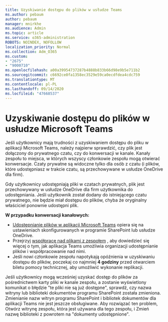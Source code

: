 ```yaml
---
title: Uzyskiwanie dostępu do plików w usłudze Teams
ms.author: pebaum
author: pebaum
manager: mnirkhe
ms.audience: Admin
ms.topic: article
ms.service: o365-administration
ROBOTS: NOINDEX, NOFOLLOW
localization_priority: Normal
ms.collection: Adm_O365
ms.custom:
- "2675"
- "9000710"
ms.openlocfilehash: a00a39954737287b4888b833b66d98e9b5e711b2
ms.sourcegitcommit: c6692ce0fa1358ec3529e59ca0ecdfdea4cdc759
ms.translationtype: MT
ms.contentlocale: pl-PL
ms.lasthandoff: 09/14/2020
ms.locfileid: "47668537"
---
```

# <a name="accessing-files-in-microsoft-teams"></a>Uzyskiwanie dostępu do plików w usłudze Microsoft Teams

Jeśli użytkownicy mają trudności z uzyskiwaniem dostępu do pliku w aplikacji Microsoft Teams, należy najpierw sprawdzić, czy plik jest dołączony do prywatnego czatu, czy do konwersacji w kanale. Kanały zespołu to miejsca, w których wszyscy członkowie zespołu mogą otwierać konwersacje. Czaty prywatne są widoczne tylko dla osób z czatu (i plików, które udostępniasz w trakcie czatu, są przechowywane w usłudze OneDrive dla firm).

Gdy użytkownicy udostępniają pliki w czatach prywatnych, plik jest przechowywany w usłudze OneDrive dla firm użytkownika do udostępniania. Jeśli użytkownik został dodany do istniejącego czatu prywatnego, nie będzie miał dostępu do plików, chyba że oryginalny właściciel ponownie udostępni plik.    

**W przypadku konwersacji kanałowych:**

- [Udostępnianie plików w aplikacji Microsoft Teams](https://docs.microsoft.com/MicrosoftTeams/sharing-files-in-teams) opiera się na ustawieniach skonfigurowanych w programie SharePoint lub usłudze OneDrive. 
- Przejrzyj [współpracę nad plikami z zespołem](https://support.office.com/article/Collaborate-on-files-with-your-Team-9b200289-dbac-4823-85bd-628a5c7bb0ae) , aby dowiedzieć się więcej o tym, jak aplikacja Teams umożliwia organizacji udostępnianie plików i współpracowanie nad nimi. 
- Jeśli nowi członkowie zespołu napotykają opóźnienia w uzyskiwaniu dostępu do plików, poczekaj co najmniej **4 godziny** przed otwarciem biletu pomocy technicznej, aby umożliwić wykonanie replikacji. 

Jeśli użytkownicy mogą wcześniej uzyskać dostęp do plików za pośrednictwem karty pliki w kanale zespołu, a zostanie wyświetlony komunikat o błędzie "te pliki nie są już dostępne", sprawdź, czy nazwa witryny lub biblioteki dokumentów programu SharePoint została zmieniona. Zmienianie nazw witryn programu SharePoint i bibliotek dokumentów dla aplikacji Teams nie jest jeszcze obsługiwane. Aby rozwiązać ten problem, Otwórz witrynę zespołu, która jest używana dla tego zespołu, i Zmień nazwę biblioteki z powrotem na "dokumenty udostępnione".